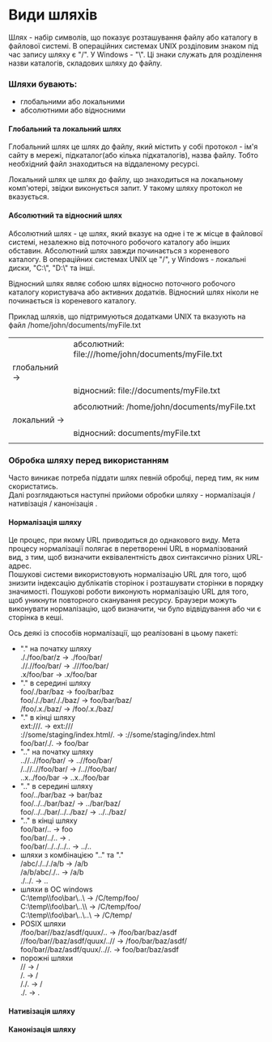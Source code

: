 # Види шляхів
Шлях - набір символів, що показує розташування файлу або каталогу в файлової системі.
В операційних системах UNIX розділовим знаком під час запису шляху є "/". У Windows - "\\". 
Ці знаки служать для розділення назви каталогів, складових шляху до файлу.

### Шляхи бувають:
- глобальними або локальними
- абсолютними або відносними

#### Глобальний та локальний шлях
Глобальний шлях це шлях до файлу, який містить у собі протокол - ім'я сайту в мережі, підкаталог(або кілька підкаталогів), 
назва файлу. Тобто необхідний файл знаходиться на віддаленому ресурсі.

Локальний шлях це шлях до файлу, що знаходиться на локальному комп'ютері, звідки виконується запит. У такому шляху 
протокол не вказується.

#### Абсолютний та відносний шлях
Абсолютний шлях - це шлях, який вказує на одне і те ж місце в файлової системі, незалежно від поточного робочого каталогу 
або інших обставин. Абсолютний шлях завжди починається з кореневого каталогу. В операційних системах UNIX це "/", у Windows -
локальні диски, "C:\\", "D:\\" та інші.

Відносний шлях являє собою шлях відносно поточного робочого каталогу користувача або активних додатків. Відносний шлях
ніколи не починається із кореневого каталогу.

Приклад шляхів, що підтримуються додатками UNIX та вказують на файл /home/john/documents/myFile.txt

|||
|:--|:--|
||абсолютний: file:///home/john/documents/myFile.txt|
|глобальний -> ||
||відносний: file://documents/myFile.txt|
|||
||абсолютний: /home/john/documents/myFile.txt|
|локальний ->||
||відносний: documents/myFile.txt|
|||

### Обробка шляху перед використанням

Часто виникає потреба піддати шлях певній обробці, перед тим, як ним скористатись.\
Далі розглядаються наступні прийоми обробки шляху - нормалізація / нативізація / канонізація .

#### Нормалізація шляху

Це процес, при якому URL приводиться до однакового виду. Мета процесу нормалізації полягає в перетворенні URL 
в нормалізований вид, з тим, щоб визначити еквівалентність двох синтаксично різних URL-адрес.\
Пошукові системи використовують нормалізацію URL для того, щоб знизити індексацію дублікатів сторінок і розташувати 
сторінки в порядку значимості. Пошукові роботи виконують нормалізацію URL для того, щоб уникнути повторного 
сканування ресурсу. Браузери можуть виконувати нормалізацію, щоб визначити, чи було відвідування або чи є сторінка в кеші.

Ось деякі із способів нормалізації, що реалізовані в цьому пакеті:
- "." на початку шляху\
././foo/bar/z -> ./foo/bar/\
.//.//foo/bar/ -> .///foo/bar/\
.x/foo/bar -> .x/foo/bar
- "." в середині шляху\
foo/./bar/baz -> foo/bar/baz\
foo/././bar/././baz/ -> foo/bar/baz/\
/foo/.x./baz/ -> /foo/.x./baz/
- "." в кінці шляху\
ext:///. -> ext:///\
://some/staging/index.html/. -> ://some/staging/index.html\
foo/bar/./. -> foo/bar
- ".." на початку шляху\
..//..//foo/bar/ -> ..//foo/bar/\
/..//..//foo/bar/ -> /..//foo/bar/\
..x../foo/bar -> ..x../foo/bar
- ".." в середині шляху\
foo/../bar/baz -> bar/baz\
foo/../../bar/baz/ -> ../bar/baz/\
foo/../../bar/../../baz/ -> ../../baz/
- ".." в кінці шляху\
foo/bar/.. -> foo\
foo/bar/../.. -> .\
foo/bar/../../../.. -> ../..
- шляхи з комбінацією ".." та "."\
/abc/./.././a/b -> /a/b\
/a/b/abc/./.. -> /a/b\
./../. -> ..
- шляхи в ОС windows\
C:\\temp\\\\foo\\bar\\..\\ -> /C/temp/foo/\
C:\\temp\\\\foo\\bar\\..\\\\ -> /C/temp/foo/\
C:\\temp\\\\foo\\bar\\..\\..\\ -> /C/temp/
- POSIX шляхи\
/foo/bar//baz/asdf/quux/.. -> /foo/bar/baz/asdf\
//foo/bar//baz/asdf/quux/..// -> /foo/bar/baz/asdf/\
foo/bar//baz/asdf/quux/..//. -> foo/bar/baz/asdf
- порожні шляхи\
// -> /\
/. -> /\
/./. -> /\
./. -> .



#### Нативізація шляху



#### Канонізація шляху